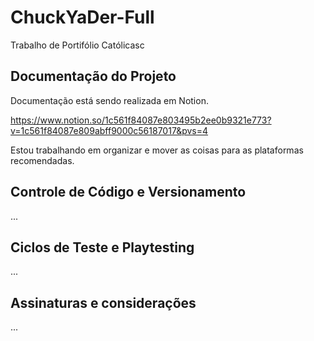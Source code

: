 # ChuckYaDer-Full
Trabalho de Portifólio Católicasc

## Documentação do Projeto

Documentação está sendo realizada em Notion. 

https://www.notion.so/1c561f84087e803495b2ee0b9321e773?v=1c561f84087e809abff9000c56187017&pvs=4

Estou trabalhando em organizar e mover as coisas para as plataformas recomendadas.

## Controle de Código e Versionamento

...

## Ciclos de Teste e Playtesting

...

## Assinaturas e considerações

...
